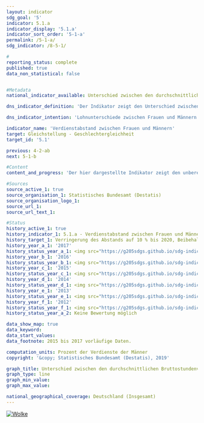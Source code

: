 ```yaml
---                   
layout: indicator                   
sdg_goal: '5'                   
indicator: 5.1.a                   
indicator_display: '5.1.a'                   
indicator_sort_order: '5-1-a'                   
permalink: /5-1-a/                   
sdg_indicator: /8-5-1/                   

#                   
reporting_status: complete                   
published: true                   
data_non_statistical: false                   


#Metadata                   
national_indicator_available: Unterschied zwischen den durchschnittlichen Bruttostundenverdiensten von Frauen und Männern                   

dns_indicator_definition: 'Der Indikator zeigt den Unterschied zwischen den durchschnittlichen Bruttostundenverdiensten der Frauen und der Männer in Prozent der durchschnittlichen Bruttostundenverdienste der Männer.'                   

dns_indicator_intention: 'Lohnunterschiede zwischen Frauen und Männern sind in modernen Erwerbsgesellschaften ein Zeichen für soziale Ungleichheit. Die Verringerung der Lohnunterschiede ist ein Indikator für Fortschritte auf dem Weg zur Gleichstellung. Die Bundesregierung verfolgt daher das Ziel, bis zum Jahr 2020 den Verdienstabstand auf 10&nbsp;% zu verringern.'                   

indicator_name: 'Verdienstabstand zwischen Frauen und Männern'                   
target: Gleichstellung - Geschlechtergleichheit                   
target_id: '5.1'                   

previous: 4-2-ab                   
next: 5-1-b                   

#Content                    
content_and_progress: 'Der hier dargestellte Indikator zeigt den unbereinigten geschlechterspezifischen Verdienstabstand (unadjusted gender pay gap). Er setzt dafür ausschließlich die durchschnittlichen Bruttostundenverdienste ins Verhältnis zueinander, ohne deren Ursachen, wie Qualifikation, Tätigkeit oder unterschiedliche Erwerbsbiografien, zu berücksichtigen. <br><br>Datengrundlage des Indikators bildet die vierjährliche Verdienststrukturerhebung, die von den Statistischen Ämtern der Länder als repräsentative Stichprobenerhebung mit Auskunftspflicht bei insgesamt maximal 60&nbsp;000 Betrieben durchgeführt wird. Auf Basis dieser Daten werden Ergebnisse nach Alter, Bildungsniveau, Leistungsgruppen, Tätigkeit, Tarifbindung, Unternehmensgrößenklassen und Wirtschaftsabschnitten berechnet und der bereinigte Gender Pay Gap (GPG) veröffentlicht. Für die Zwischenjahre wird der unbereinigte GPG mit den Veränderungsraten aus der vierteljährlichen Verdiensterhebung fortgeschrieben. Für den bereinigten und unbereinigten GPG wird im Folgenden die EU-Abgrenzung zugrunde gelegt, wonach Beschäftigte der „Landund Forstwirtschaft, Fischerei“, der „öffentlichen Verwaltung, Verteidigung; Sozialversicherung“ sowie Beschäftigte in Kleinstbetrieben unberücksichtigt bleiben. <br><br>Im Jahr 2017 lag der unbereinigte Verdienstabstand zwischen Frauen und Männern bei durchschnittlich 21&nbsp;%. Das heißt, der durchschnittliche Bruttostundenverdienst von Frauen lag um rund ein Fünftel niedriger als der Verdienst der Männer. Seit 1995 hat sich der unbereinigte GPG kaum verändert. Folglich kann bei einer Fortsetzung der Entwicklung der letzten fünf Jahre das angestrebte Ziel im Jahr 2020 nicht erreicht werden. <br><br>Im EU-Durchschnitt lag der unbereinigte GPG im Jahr 2016 bei 16&nbsp;%. Die Staaten mit den geringsten Unterschieden im unbereinigten Bruttostundenverdienst waren neben Italien und Rumänien (5&nbsp;%) Belgien und Luxemburg (6&nbsp;%). Lediglich in Estland (25&nbsp;%) und der Tschechischen Republik (22&nbsp;%) war der unbereinigte GPG 2016 höher als in Deutschland (21&nbsp;%). <br><br>Allerdings zeichnete sich für Deutschland kein einheitliches Bild ab. Zwischen den Bundesländern bestanden erhebliche Unterschiede: Am höchsten lag der GPG im Jahr 2017 mit 27&nbsp;% in Baden-Württemberg, während er in Sachsen-Anhalt bei einem insgesamt niedrigerem Verdienstniveau lediglich 2&nbsp;% betrug. <br><br>Untersuchungen der ursächlichen Faktoren des GPG können alle vier Jahre auf Basis der detaillierten Ergebnisse aus der Verdienststrukturerhebung durchgeführt werden. Derzeit liegen Ergebnisse für das Jahr 2014 vor. Diese Faktoren, die die Verdienstunterschiede bestimmen, unterliegen langfristigen Veränderungsprozessen und sind damit im Zeitablauf relativ stabil. Die wichtigsten messbaren Gründe für den unbereinigten Verdienstabstand sind unterschiedliche Branchen und Berufe, in denen Frauen und Männer tätig sind, sowie die ungleich verteilten Arbeitsplatzanforderungen hinsichtlich Führung und Qualifikation. Darüber hinaus sind Frauen häufiger als Männer teilzeit- oder geringfügig beschäftigt. <br><br>Durch die genannten Ursachen können auf Bundesebene rund drei Viertel des Unterschieds in den durchschnittlichen Stundenverdiensten statistisch erklärt werden. Das verbleibende Viertel des Verdienstunterschieds entspricht dem bereinigten GPG von 6&nbsp;% im Jahr 2014. <br><br>Verglichen mit dem unbereinigten GPG zeigt sich beim bereinigten GPG auf Ebene der Bundesländer ein wesentlich einheitlicheres Bild. Er lag im Jahr 2014 zwischen 4&nbsp;% (in Thüringen) und 10&nbsp;% (in Brandenburg).'                   

#Sources
source_active_1: true                           
source_organisation_1: Statistisches Bundesamt (Destatis)                           
source_organisation_logo_1:                            
source_url_1:                            
source_url_text_1:                            

#Status                   
history_active_1: true                   
history_indicator_1: 5.1.a - Verdienstabstand zwischen Frauen und Männern                   
history_target_1: Verringerung des Abstands auf 10 % bis 2020, Beibehaltung bis 2030
history_year_a_1: '2017'                           
history_status_year_a_1: <img src="https://g205sdgs.github.io/sdg-indicators/public/Wettersymbole/Wolke.png" alt="Wolke" />
history_year_b_1: '2016'                           
history_status_year_b_1: <img src="https://g205sdgs.github.io/sdg-indicators/public/Wettersymbole/Wolke.png" alt="Wolke" />
history_year_c_1: '2015'                           
history_status_year_c_1: <img src="https://g205sdgs.github.io/sdg-indicators/public/Wettersymbole/Blitz.png" alt="Blitz" />
history_year_d_1: '2014'                           
history_status_year_d_1: <img src="https://g205sdgs.github.io/sdg-indicators/public/Wettersymbole/Wolke.png" alt="Wolke" />
history_year_e_1: '2013'                           
history_status_year_e_1: <img src="https://g205sdgs.github.io/sdg-indicators/public/Wettersymbole/Wolke.png" alt="Wolke" />
history_year_f_1: '2012'                           
history_status_year_f_1: <img src="https://g205sdgs.github.io/sdg-indicators/public/Wettersymbole/Blitz.png" alt="Blitz" />
history_status_year_a_2: Keine Bewertung möglich

data_show_map: true                   
data_keyword:                    
data_start_values:                    
data_footnote: 2015 bis 2017 vorläufige Daten.                   

computation_units: Prozent der Verdienste der Männer                   
copyright: '&copy; Statistisches Bundesamt (Destatis), 2019'                   

graph_title: Unterschied zwischen den durchschnittlichen Bruttostundenverdiensten von Frauen und Männern                   
graph_type: line                   
graph_min_value:                    
graph_max_value:                    

national_geographical_coverage: Deutschland (Insgesamt)                   
---
```

<a href="https://nachhaltige-entwicklung-deutschland.github.io/open-sdg-site-starter/status/"><img src="https://g205sdgs.github.io/sdg-indicators/public/Wettersymbole/Wolke.png" alt="Wolke" />                           
</a>
